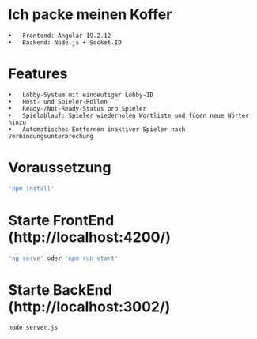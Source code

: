 # Ich packe meinen Koffer
	•	Frontend: Angular 19.2.12
	•	Backend: Node.js + Socket.IO

# Features
	•	Lobby-System mit eindeutiger Lobby-ID
	•	Host- und Spieler-Rollen
	•	Ready-/Not-Ready-Status pro Spieler
	•	Spielablauf: Spieler wiederholen Wortliste und fügen neue Wörter hinzu
	•	Automatisches Entfernen inaktiver Spieler nach Verbindungsunterbrechung

# Voraussetzung
```bash
'npm install'
```

# Starte FrontEnd (http://localhost:4200/)
```bash
'ng serve' oder 'npm run start'
```

# Starte BackEnd (http://localhost:3002/)
```bash
node server.js
```
